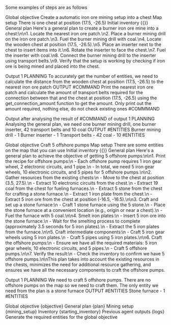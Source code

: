 Some examples of steps are as follows

Global objective
Create a automatic iron ore mining setup into a chest
Map setup
There is one chest at position (17.5, -26.5)
Initial inventory
{{}}
General plan
Here's a general plan to create a burner iron ore mine into a chest:\n\n1. Locate the nearest iron ore patch.\n2. Place a burner mining drill on the iron ore patch.\n3. Fuel the burner mining drill with coal.\n4. Locate the wooden chest at position (17.5, -26.5).\n5. Place an inserter next to the chest to insert items into it.\n6. Rotate the inserter to face the chest.\n7. Fuel the inserter with coal.\n8. Connect the burner mining drill to the inserter using transport belts.\n9. Verify that the setup is working by checking if iron ore is being mined and placed into the chest.

Output 1
PLANNING
To accurately get the number of entities, we need to calculate the distance from the wooden chest at position (17.5, -26.5) to the nearest iron ore patch
OUTPUT
#COMMAND
Print the nearest iron ore patch and calculate the amount of transport belts required for the connection between that and the chest at position (17.5, -26.5) using the get_connection_amount function to get the amount. Only print out the amount required, nothing else, do not check existing ones
#COMMMAND

Output after analysing the result of #COMMAND of output 1
PLANNING
Analysing the general plan, we need one burner mining drill, one burner inserter, 42 transport belts and 10 coal
OUTPUT
#ENTITIES
Burner mining drill - 1
Burner inserter - 1
Transport belts - 42
coal - 10
#ENTITIES

Global objective
Craft 5 offshore pumps
Map setup
There are some entities on the map that you can use
Initial inventory
{{}}
General plan
Here's a general plan to achieve the objective of getting 5 offshore pumps:\n\n1. Print the recipe for offshore pumps:\n   - Each offshore pump requires 1 iron gear wheel, 2 electronic circuits, and 1 pipe.\n   - In total, we need 5 iron gear wheels, 10 electronic circuits, and 5 pipes for 5 offshore pumps.\n\n2. Gather resources from the existing chests:\n   - Move to the chest at position (3.5, 27.5).\n   - Extract 10 electronic circuits from the chest.\n   - Extract 19 coal from the chest for fueling furnaces.\n   - Extract 5 stone from the chest for crafting a stone furnace.\n   - Extract 1 iron plate from the chest.\n   - Extract 5 iron ore from the chest at position (-16.5, -16.5).\n\n3. Craft and set up a stone furnace:\n   - Craft 1 stone furnace using the 5 stone.\n   - Place the stone furnace at a convenient location (e.g., origin or near a chest).\n   - Fuel the furnace with 5 coal.\n\n4. Smelt iron plates:\n   - Insert 5 iron ore into the stone furnace.\n   - Wait for the smelting process to complete (approximately 3.5 seconds for 5 iron plates).\n   - Extract the 5 iron plates from the furnace.\n\n5. Craft intermediate components:\n   - Craft 5 iron gear wheels using 5 iron plates.\n   - Craft 5 pipes using 5 iron plates.\n\n6. Craft the offshore pumps:\n   - Ensure we have all the required materials: 5 iron gear wheels, 10 electronic circuits, and 5 pipes.\n   - Craft 5 offshore pumps.\n\n7. Verify the result:\n   - Check the inventory to confirm we have 5 offshore pumps.\n\nThis plan takes into account the existing resources in the chests, minimizes the need for additional resource gathering, and ensures we have all the necessary components to craft the offshore pumps.

Output 1
PLANNING
We need to craft 5 offshore pumps. There are no offshore pumps on the map so we need to craft them. The only entity we need from the plan is a stone furnace
OUTPUT
#ENTITIES
Stone furnace - 1
#ENTITIES


Global objective
{objective}
General plan
{plan}
Mining setup
{mining_setup}
Inventory
{starting_inventory}
Previous agent outputs
{logs}
Generate the required entities for the global objective